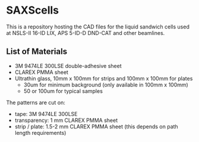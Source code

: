 # SAXScells

This is a repository hosting the CAD files for the liquid sandwich cells used at NSLS-II 16-ID LIX, APS 5-ID-D DND-CAT and other beamlines. 

## List of Materials

- 3M 9474LE 300LSE double-adhesive sheet
- CLAREX PMMA sheet
- Ultrathin glass, 10mm x 100mm for strips and 100mm x 100mm for plates
  - 30um for minimum background (only available in 100mm x 100mm)
  - 50 or 100um for typical samples

The patterns are cut on:
- tape: 3M 9474LE 300LSE
- transparency: 1 mm CLAREX PMMA sheet
- strip / plate: 1.5-2 mm CLAREX PMMA sheet (this depends on path length requirements)


